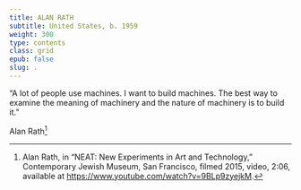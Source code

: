 ```yaml
---
title: ALAN RATH
subtitle: United States, b. 1959
weight: 300
type: contents
class: grid
epub: false
slug: .
---
```

“A lot of people use machines. I want to build machines. The best way to examine the meaning of machinery and the nature of machinery is to build it.”

Alan Rath[^1]

[^1]: Alan Rath, in “NEAT: New Experiments in Art and Technology,” Contemporary Jewish Museum, San Francisco, filmed 2015, video, 2:06, available at https://www.youtube.com/watch?v=9BLp9zyejkM.
